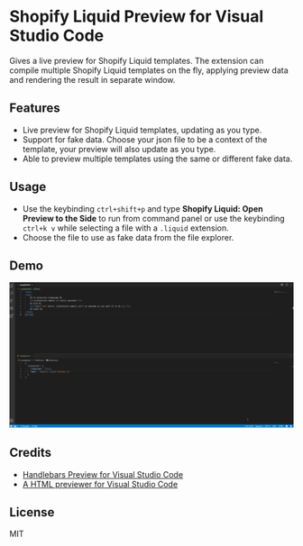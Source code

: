 # Shopify Liquid Preview for Visual Studio Code

Gives a live preview for Shopify Liquid templates. The extension can compile multiple Shopify Liquid templates on the fly, applying preview data and rendering the result in separate window.

## Features

- Live preview for Shopify Liquid templates, updating as you type.
- Support for fake data. Choose your json file to be a context of the template, your preview will also update as you type.
- Able to preview multiple templates using the same or different fake data.

## Usage

- Use the keybinding `ctrl+shift+p` and type **Shopify Liquid: Open Preview to the Side** to run from command panel or use the keybinding `ctrl+k v` while selecting a file with a `.liquid` extension.
- Choose the file to use as fake data from the file explorer.

## Demo

![demo](demo.gif)

## Credits

- [Handlebars Preview for Visual Studio Code](https://github.com/chaliy/vscode-handlebars-preview/)
- [A HTML previewer for Visual Studio Code](https://marketplace.visualstudio.com/items?itemName=tht13.html-preview-vscode)

## License

MIT